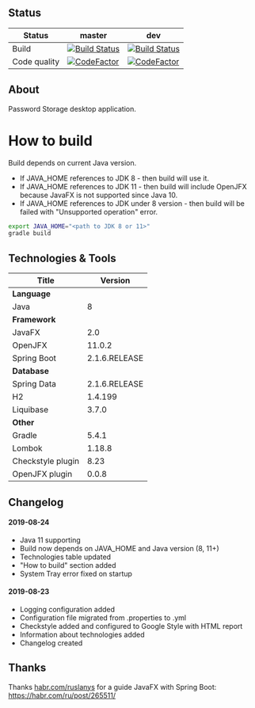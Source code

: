 ## Status
| Status | master | dev |
| --- | --- | --- |
| Build | [![Build Status](https://shaaart.visualstudio.com/pstorage/_apis/build/status/shaart.pstorage?branchName=master)](https://shaaart.visualstudio.com/pstorage/_build/latest?definitionId=1&branchName=master) | [![Build Status](https://shaaart.visualstudio.com/pstorage/_apis/build/status/shaart.pstorage?branchName=dev)](https://shaaart.visualstudio.com/pstorage/_build/latest?definitionId=1&branchName=dev) |
| Code quality | [![CodeFactor](https://www.codefactor.io/repository/github/shaart/pstorage/badge/master?s=01f316b05c9b3631acd487abdf9ae42c2bae56f5)](https://www.codefactor.io/repository/github/shaart/pstorage/overview/master) | [![CodeFactor](https://www.codefactor.io/repository/github/shaart/pstorage/badge/dev?s=01f316b05c9b3631acd487abdf9ae42c2bae56f5)](https://www.codefactor.io/repository/github/shaart/pstorage/overview/dev) |

## About
Password Storage desktop application.

# How to build
Build depends on current Java version.
- If JAVA_HOME references to JDK 8 - then build will use it.
- If JAVA_HOME references to JDK 11 - then build will include OpenJFX because JavaFX is not supported since Java 10.
- If JAVA_HOME references to JDK under 8 version - then build will be failed with "Unsupported operation" error.
```bash
export JAVA_HOME="<path to JDK 8 or 11>"
gradle build
```

## Technologies & Tools
| Title | Version |
|---|---|
| **Language** |
| Java | 8 |
| **Framework** |
| JavaFX  | 2.0 |
| OpenJFX  | 11.0.2 |
| Spring Boot | 2.1.6.RELEASE |
| **Database**
| Spring Data | 2.1.6.RELEASE |
| H2 | 1.4.199 |
| Liquibase | 3.7.0 |
|**Other**|
| Gradle | 5.4.1 |
| Lombok | 1.18.8 |
| Checkstyle plugin | 8.23 |
| OpenJFX plugin | 0.0.8 |


## Changelog
#### 2019-08-24
- Java 11 supporting
- Build now depends on JAVA_HOME and Java version (8, 11+)
- Technologies table updated 
- "How to build" section added
- System Tray error fixed on startup

#### 2019-08-23
- Logging configuration added
- Configuration file migrated from .properties to .yml
- Checkstyle added and configured to Google Style with HTML report
- Information about technologies added
- Changelog created

## Thanks
Thanks [habr.com/ruslanys](https://habr.com/ru/users/ruslanys/) for a guide JavaFX with Spring Boot: https://habr.com/ru/post/265511/
